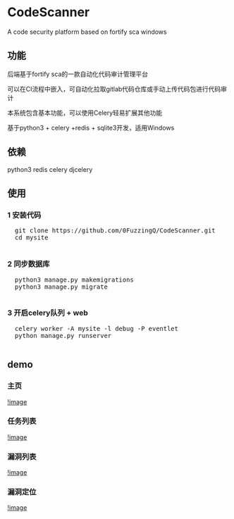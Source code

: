 # CodeScanner
A code security platform based on fortify sca windows

## 功能

后端基于fortify sca的一款自动化代码审计管理平台

可以在CI流程中嵌入，可自动化拉取gitlab代码仓库或手动上传代码包进行代码审计

本系统包含基本功能，可以使用Celery轻易扩展其他功能

基于python3 + celery +redis + sqlite3开发，适用Windows

## 依赖

python3 redis celery djcelery

## 使用

### 1 安装代码

<pre>
  git clone https://github.com/0FuzzingQ/CodeScanner.git
  cd mysite
  </pre>
  
### 2 同步数据库

<pre>
  python3 manage.py makemigrations
  python3 manage.py migrate
  </pre>
  
### 3 开启celery队列 + web

<pre>
  celery worker -A mysite -l debug -P eventlet
  python manage.py runserver
  </pre>
  
## demo

### 主页
[!image](https://github.com/0FuzzingQ/CodeScanner/blob/master/demo/cs.JPG)

### 任务列表
[!image](https://github.com/0FuzzingQ/CodeScanner/blob/master/demo/cs2.JPG)

### 漏洞列表
[!image](https://github.com/0FuzzingQ/CodeScanner/blob/master/demo/cs3.JPG)

### 漏洞定位
[!image](https://github.com/0FuzzingQ/CodeScanner/blob/master/demo/cs4.JPG)
